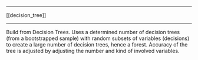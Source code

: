 ___
[[decision_tree]]
___
Build from Decision Trees. Uses a determined number of decision trees (from a bootstrapped sample) with random subsets of variables (decisions) to create a large number of decision trees, hence a forest. Accuracy of the tree is adjusted by adjusting the number and kind of involved variables.